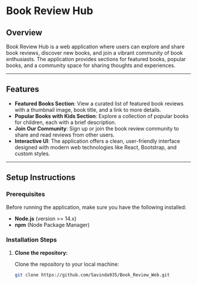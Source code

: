 # Book Review Hub

## Overview

Book Review Hub is a web application where users can explore and share book reviews, discover new books, and join a vibrant community of book enthusiasts. The application provides sections for featured books, popular books, and a community space for sharing thoughts and experiences.

---

## Features

- **Featured Books Section**: View a curated list of featured book reviews with a thumbnail image, book title, and a link to more details.
- **Popular Books with Kids Section**: Explore a collection of popular books for children, each with a brief description.
- **Join Our Community**: Sign up or join the book review community to share and read reviews from other users.
- **Interactive UI**: The application offers a clean, user-friendly interface designed with modern web technologies like React, Bootstrap, and custom styles.

---

## Setup Instructions

### Prerequisites

Before running the application, make sure you have the following installed:

- **Node.js** (version >= 14.x)
- **npm** (Node Package Manager)

### Installation Steps

1. **Clone the repository:**

   Clone the repository to your local machine:

   ```bash
   git clone https://github.com/Savinda935/Book_Review_Web.git

